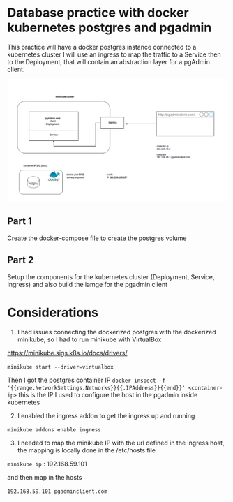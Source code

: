 # Database practice with docker kubernetes postgres and pgadmin
This practice will have a docker postgres instance connected to a kubernetes cluster
I will use an ingress to map the traffic to a Service then to the Deployment, that will contain an abstraction layer
for a pgAdmin client.

![practice design](https://github.com/Sadac/k8s/blob/master/db-practice-docker-k8s/design.png)

## Part 1
Create the docker-compose file to create the postgres volume

## Part 2
Setup the components for the kubernetes cluster (Deployment, Service, Ingress) and also
build the iamge for the pgadmin client

# Considerations
1. I had issues connecting the dockerized postgres with the dockerized minikube, so I had to run minikube with VirtualBox

https://minikube.sigs.k8s.io/docs/drivers/

```minikube start --driver=virtualbox``` 

Then I got the postgres container IP
```docker inspect -f '{{range.NetworkSettings.Networks}}{{.IPAddress}}{{end}}' <container-ip>```
this is the IP I used to configure the host in the pgadmin inside kubernetes

2. I enabled the ingress addon to get the ingress up and running

```minikube addons enable ingress```

3. I needed to map the minikube IP with the url defined in the ingress host, the mapping is locally done in the /etc/hosts file

```minikube ip``` : 192.168.59.101

and then map in the hosts

```192.168.59.101 pgadminclient.com```
